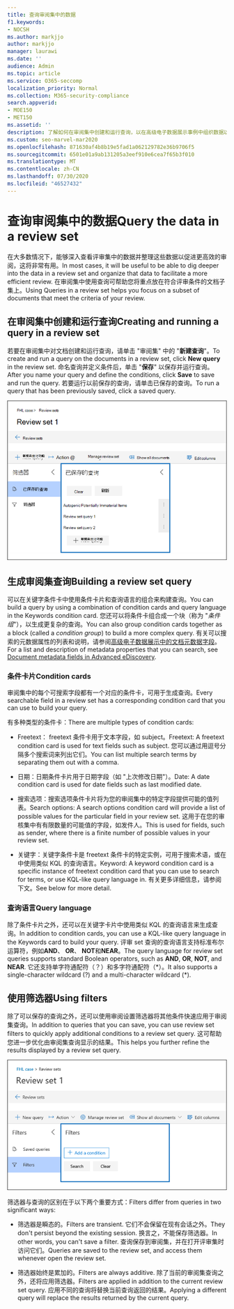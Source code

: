 ```yaml
---
title: 查询审阅集中的数据
f1.keywords:
- NOCSH
ms.author: markjjo
author: markjjo
manager: laurawi
ms.date: ''
audience: Admin
ms.topic: article
ms.service: O365-seccomp
localization_priority: Normal
ms.collection: M365-security-compliance
search.appverid:
- MOE150
- MET150
ms.assetid: ''
description: 了解如何在审阅集中创建和运行查询，以在高级电子数据展示事例中组织数据以实现更高效的审阅。
ms.custom: seo-marvel-mar2020
ms.openlocfilehash: 871630af4b8b19e5fad1a062129782e36b9706f5
ms.sourcegitcommit: 6501e01a9ab131205a3eef910e6cea7f65b3f010
ms.translationtype: MT
ms.contentlocale: zh-CN
ms.lasthandoff: 07/30/2020
ms.locfileid: "46527432"
---
```

# <a name="query-the-data-in-a-review-set"></a><span data-ttu-id="17041-103">查询审阅集中的数据</span><span class="sxs-lookup"><span data-stu-id="17041-103">Query the data in a review set</span></span>

<span data-ttu-id="17041-104">在大多数情况下，能够深入查看评审集中的数据并整理这些数据以促进更高效的审阅，这将非常有用。</span><span class="sxs-lookup"><span data-stu-id="17041-104">In most cases, it will be useful to be able to dig deeper into the data in a review set and organize that data to facilitate a more efficient review.</span></span> <span data-ttu-id="17041-105">在审阅集中使用查询可帮助您将重点放在符合评审条件的文档子集上。</span><span class="sxs-lookup"><span data-stu-id="17041-105">Using Queries in a review set helps you focus on a subset of documents that meet the criteria of your review.</span></span>

## <a name="creating-and-running-a-query-in-a-review-set"></a><span data-ttu-id="17041-106">在审阅集中创建和运行查询</span><span class="sxs-lookup"><span data-stu-id="17041-106">Creating and running a query in a review set</span></span>

<span data-ttu-id="17041-107">若要在审阅集中对文档创建和运行查询，请单击 "审阅集" 中的 "**新建查询**"。</span><span class="sxs-lookup"><span data-stu-id="17041-107">To create and run a query on the documents in a review set, click **New query** in the review set.</span></span> <span data-ttu-id="17041-108">命名查询并定义条件后，单击 "**保存**" 以保存并运行查询。</span><span class="sxs-lookup"><span data-stu-id="17041-108">After you name your query and define the conditions, click **Save** to save and run the query.</span></span> <span data-ttu-id="17041-109">若要运行以前保存的查询，请单击已保存的查询。</span><span class="sxs-lookup"><span data-stu-id="17041-109">To run a query that has been previously saved, click a saved query.</span></span>

![查看集查询](../media/AeDReviewSetQueries.png)

## <a name="building-a-review-set-query"></a><span data-ttu-id="17041-111">生成审阅集查询</span><span class="sxs-lookup"><span data-stu-id="17041-111">Building a review set query</span></span>

<span data-ttu-id="17041-112">可以在关键字条件卡中使用条件卡片和查询语言的组合来构建查询。</span><span class="sxs-lookup"><span data-stu-id="17041-112">You can build a query by using a combination of condition cards and query language in the Keywords condition card.</span></span> <span data-ttu-id="17041-113">您还可以将条件卡组合成一个块（称为 "*条件组*"），以生成更复杂的查询。</span><span class="sxs-lookup"><span data-stu-id="17041-113">You can also group condition cards together as a block (called a *condition group*) to build a more complex query.</span></span> <span data-ttu-id="17041-114">有关可以搜索的元数据属性的列表和说明，请参阅[高级电子数据展示中的文档元数据字段](document-metadata-fields-in-Advanced-eDiscovery.md)。</span><span class="sxs-lookup"><span data-stu-id="17041-114">For a list and description of metadata properties that you can search, see [Document metadata fields in Advanced eDiscovery](document-metadata-fields-in-Advanced-eDiscovery.md).</span></span>

### <a name="condition-cards"></a><span data-ttu-id="17041-115">条件卡片</span><span class="sxs-lookup"><span data-stu-id="17041-115">Condition cards</span></span>

<span data-ttu-id="17041-116">审阅集中的每个可搜索字段都有一个对应的条件卡，可用于生成查询。</span><span class="sxs-lookup"><span data-stu-id="17041-116">Every searchable field in a review set has a corresponding condition card that you can use to build your query.</span></span>

<span data-ttu-id="17041-117">有多种类型的条件卡：</span><span class="sxs-lookup"><span data-stu-id="17041-117">There are multiple types of condition cards:</span></span>

- <span data-ttu-id="17041-118">Freetext： freetext 条件卡用于文本字段，如 subject。</span><span class="sxs-lookup"><span data-stu-id="17041-118">Freetext: A freetext condition card is used for text fields such as subject.</span></span> <span data-ttu-id="17041-119">您可以通过用逗号分隔多个搜索词来列出它们。</span><span class="sxs-lookup"><span data-stu-id="17041-119">You can list multiple search terms by separating them out with a comma.</span></span>

- <span data-ttu-id="17041-120">日期：日期条件卡片用于日期字段（如 "上次修改日期"）。</span><span class="sxs-lookup"><span data-stu-id="17041-120">Date: A date condition card is used for date fields such as last modified date.</span></span>

- <span data-ttu-id="17041-121">搜索选项：搜索选项条件卡片将为您的审阅集中的特定字段提供可能的值列表。</span><span class="sxs-lookup"><span data-stu-id="17041-121">Search options: A search options condition card will provide a list of possible values for the particular field in your review set.</span></span> <span data-ttu-id="17041-122">这用于在您的审核集中有有限数量的可能值的字段，如发件人。</span><span class="sxs-lookup"><span data-stu-id="17041-122">This is used for fields, such as sender, where there is a finite number of possible values in your review set.</span></span>

- <span data-ttu-id="17041-123">关键字：关键字条件卡是 freetext 条件卡的特定实例，可用于搜索术语，或在中使用类似 KQL 的查询语言。</span><span class="sxs-lookup"><span data-stu-id="17041-123">Keyword: A keyword condition card is a specific instance of freetext condition card that you can use to search for terms, or use KQL-like query language in.</span></span> <span data-ttu-id="17041-124">有关更多详细信息，请参阅下文。</span><span class="sxs-lookup"><span data-stu-id="17041-124">See below for more detail.</span></span>

### <a name="query-language"></a><span data-ttu-id="17041-125">查询语言</span><span class="sxs-lookup"><span data-stu-id="17041-125">Query language</span></span>

<span data-ttu-id="17041-126">除了条件卡片之外，还可以在关键字卡片中使用类似 KQL 的查询语言来生成查询。</span><span class="sxs-lookup"><span data-stu-id="17041-126">In addition to condition cards, you can use a KQL-like query language in the Keywords card to build your query.</span></span> <span data-ttu-id="17041-127">评审 set 查询的查询语言支持标准布尔运算符，例如**AND**、 **OR**、 **NOT**和**NEAR**。</span><span class="sxs-lookup"><span data-stu-id="17041-127">The query language for review set queries supports standard Boolean operators, such as **AND**, **OR**, **NOT**, and **NEAR**.</span></span> <span data-ttu-id="17041-128">它还支持单字符通配符（？）和多字符通配符（\*）。</span><span class="sxs-lookup"><span data-stu-id="17041-128">It also supports a single-character wildcard (?) and a multi-character wildcard (\*).</span></span>

## <a name="using-filters"></a><span data-ttu-id="17041-129">使用筛选器</span><span class="sxs-lookup"><span data-stu-id="17041-129">Using filters</span></span>

<span data-ttu-id="17041-130">除了可以保存的查询之外，还可以使用审阅设置筛选器将其他条件快速应用于审阅集查询。</span><span class="sxs-lookup"><span data-stu-id="17041-130">In addition to queries that you can save, you can use review set filters to quickly apply additional conditions to a review set query.</span></span> <span data-ttu-id="17041-131">这可帮助您进一步优化由审阅集查询显示的结果。</span><span class="sxs-lookup"><span data-stu-id="17041-131">This helps you further refine the results displayed by a review set query.</span></span>

![查看设置筛选器](../media/AeDReviewSetFilters.png)

<span data-ttu-id="17041-133">筛选器与查询的区别在于以下两个重要方式：</span><span class="sxs-lookup"><span data-stu-id="17041-133">Filters differ from queries in two significant ways:</span></span>

- <span data-ttu-id="17041-134">筛选器是瞬态的。</span><span class="sxs-lookup"><span data-stu-id="17041-134">Filters are transient.</span></span> <span data-ttu-id="17041-135">它们不会保留在现有会话之外。</span><span class="sxs-lookup"><span data-stu-id="17041-135">They don't persist beyond the existing session.</span></span> <span data-ttu-id="17041-136">换言之，不能保存筛选器。</span><span class="sxs-lookup"><span data-stu-id="17041-136">In other words, you can't save a filter.</span></span> <span data-ttu-id="17041-137">查询保存到审阅集，并在打开评审集时访问它们。</span><span class="sxs-lookup"><span data-stu-id="17041-137">Queries are saved to the review set, and access them whenever open the review set.</span></span>

- <span data-ttu-id="17041-138">筛选器始终是累加的。</span><span class="sxs-lookup"><span data-stu-id="17041-138">Filters are always additive.</span></span> <span data-ttu-id="17041-139">除了当前的审阅集查询之外，还将应用筛选器。</span><span class="sxs-lookup"><span data-stu-id="17041-139">Filters are applied in addition to the current review set query.</span></span> <span data-ttu-id="17041-140">应用不同的查询将替换当前查询返回的结果。</span><span class="sxs-lookup"><span data-stu-id="17041-140">Applying a different query will replace the results returned by the current query.</span></span>
